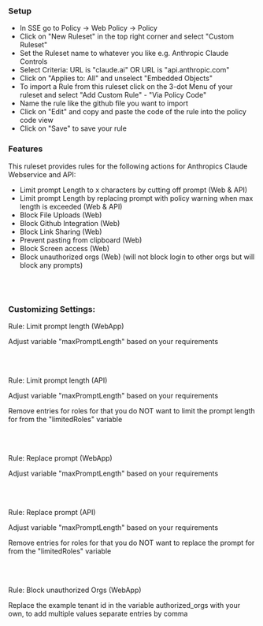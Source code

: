 ### Setup

- In SSE go to Policy -> Web Policy -> Policy
- Click on "New Ruleset" in the top right corner and select "Custom Ruleset"
- Set the Ruleset name to whatever you like e.g. Anthropic Claude Controls
- Select Criteria:
  URL is "claude.ai"
  OR
  URL is "api.anthropic.com"
- Click on "Applies to: All" and unselect "Embedded Objects"
- To import a Rule from this ruleset click on the 3-dot Menu of your ruleset and select "Add Custom Rule" - "Via Policy Code"
- Name the rule like the github file you want to import
- Click on "Edit" and copy and paste the code of the rule into the policy code view
- Click on "Save" to save your rule
  
### Features

This ruleset provides rules for the following actions for Anthropics Claude Webservice and API:

- Limit prompt Length to x characters by cutting off prompt (Web & API)
- Limit prompt Length by replacing prompt with policy warning when max length is exceeded (Web & API)
- Block File Uploads (Web)
- Block Github Integration (Web)
- Block Link Sharing (Web)
- Prevent pasting from clipboard (Web)
- Block Screen access (Web)
- Block unauthorized orgs (Web) (will not block login to other orgs but will block any prompts)

<br/><br/>


### Customizing Settings:

Rule: Limit prompt length (WebApp)

Adjust variable "maxPromptLength" based on your requirements

<br/><br/>

Rule: Limit prompt length (API)

Adjust variable "maxPromptLength" based on your requirements

Remove entries for roles for that you do NOT want to limit the prompt length for from the "limitedRoles" variable

<br/><br/>

Rule: Replace prompt (WebApp)

Adjust variable "maxPromptLength" based on your requirements

<br/><br/>

Rule: Replace prompt (API)

Adjust variable "maxPromptLength" based on your requirements

Remove entries for roles for that you do NOT want to replace the prompt for from the "limitedRoles" variable

<br/><br/>

Rule: Block unauthorized Orgs (WebApp)

Replace the example tenant id in the variable authorized_orgs with your own, to add multiple values separate entries by comma

